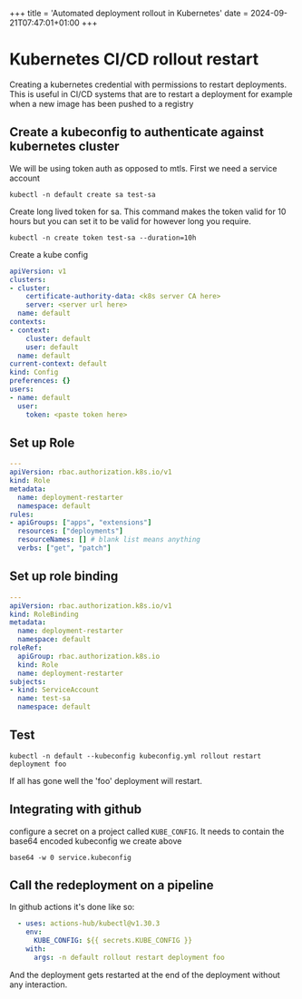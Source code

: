 +++
title = 'Automated deployment rollout in Kubernetes'
date = 2024-09-21T07:47:01+01:00
+++

# Kubernetes CI/CD rollout restart

Creating a kubernetes credential with permissions to restart deployments. This
is useful in CI/CD systems that are to restart a deployment for example when a
new image has been pushed to a registry

## Create a kubeconfig to authenticate against kubernetes cluster

We will be using token auth as opposed to mtls. First we need a service account

`kubectl -n default create sa test-sa`

Create long lived token for sa. This command makes the token valid for 10 hours
but you can set it to be valid for however long you require.

`kubectl -n create token test-sa --duration=10h`

Create a kube config

```yaml
apiVersion: v1
clusters:
- cluster:
    certificate-authority-data: <k8s server CA here>
    server: <server url here>
  name: default
contexts:
- context:
    cluster: default
    user: default
  name: default
current-context: default
kind: Config
preferences: {}
users:
- name: default
  user:
    token: <paste token here>
```

## Set up Role

```yaml
---
apiVersion: rbac.authorization.k8s.io/v1
kind: Role
metadata:
  name: deployment-restarter
  namespace: default
rules:
- apiGroups: ["apps", "extensions"]
  resources: ["deployments"]
  resourceNames: [] # blank list means anything
  verbs: ["get", "patch"]
```

## Set up role binding

```yaml
---
apiVersion: rbac.authorization.k8s.io/v1
kind: RoleBinding
metadata:
  name: deployment-restarter
  namespace: default
roleRef:
  apiGroup: rbac.authorization.k8s.io
  kind: Role
  name: deployment-restarter
subjects:
- kind: ServiceAccount
  name: test-sa
  namespace: default
```

## Test

`kubectl -n default --kubeconfig kubeconfig.yml rollout restart deployment foo`

If all has gone well the 'foo' deployment will restart. 

## Integrating with github

configure a secret on a project called `KUBE_CONFIG`. It needs to contain the
base64 encoded kubeconfig we create above

`base64 -w 0 service.kubeconfig`

## Call the redeployment on a pipeline 

In github actions it's done like so:

```yaml
  - uses: actions-hub/kubectl@v1.30.3
    env:
      KUBE_CONFIG: ${{ secrets.KUBE_CONFIG }}
    with:
      args: -n default rollout restart deployment foo
```

And the deployment gets restarted at the end of the deployment without any
interaction.